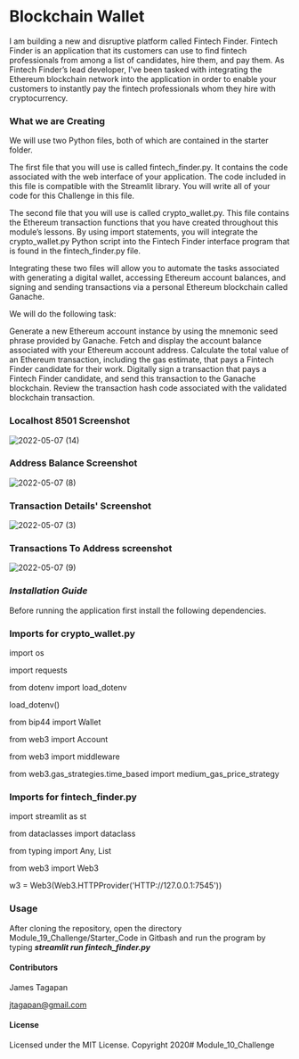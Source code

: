 # Blockchain Wallet

I am building a new and disruptive platform called Fintech Finder. Fintech Finder is an application that its customers can use to find fintech professionals from among a list of candidates, hire them, and pay them. As Fintech Finder’s lead developer, I've been tasked with integrating the Ethereum blockchain network into the application in order to enable your customers to instantly pay the fintech professionals whom they hire with cryptocurrency.

### What we are Creating

We will use two Python files, both of which are contained in the starter folder.

The first file that you will use is called fintech_finder.py. It contains the code associated with the web interface of your application. The code included in this file is compatible with the Streamlit library. You will write all of your code for this Challenge in this file.

The second file that you will use is called crypto_wallet.py. This file contains the Ethereum transaction functions that you have created throughout this module’s lessons. By using import statements, you will integrate the crypto_wallet.py Python script into the Fintech Finder interface program that is found in the fintech_finder.py file.

Integrating these two files will allow you to automate the tasks associated with generating a digital wallet, accessing Ethereum account balances, and signing and sending transactions via a personal Ethereum blockchain called Ganache.

We will do the following task:

Generate a new Ethereum account instance by using the mnemonic seed phrase provided by Ganache.
Fetch and display the account balance associated with your Ethereum account address.
Calculate the total value of an Ethereum transaction, including the gas estimate, that pays a Fintech Finder candidate for their work.
Digitally sign a transaction that pays a Fintech Finder candidate, and send this transaction to the Ganache blockchain.
Review the transaction hash code associated with the validated blockchain transaction.

### Localhost 8501 Screenshot


![2022-05-07 (14)](https://user-images.githubusercontent.com/93211640/167274598-58cb2efc-3cc4-4e62-af6b-aabfb0b1975e.png)


### Address Balance Screenshot

![2022-05-07 (8)](https://user-images.githubusercontent.com/93211640/167274282-7f4e83de-dd91-4f3e-bae4-514961f3d294.png)


### Transaction Details' Screenshot

![2022-05-07 (3)](https://user-images.githubusercontent.com/93211640/167274310-3c6af6dd-91f1-42d7-9837-4923d3955a8e.png)

### Transactions To Address screenshot

![2022-05-07 (9)](https://user-images.githubusercontent.com/93211640/167274399-168ca70f-a02c-40ab-83f5-295859a1818b.png)

### ***Installation Guide***
Before running the application first install the following dependencies.

### Imports for crypto_wallet.py

import os

import requests

from dotenv import load_dotenv

load_dotenv()

from bip44 import Wallet

from web3 import Account

from web3 import middleware

from web3.gas_strategies.time_based import medium_gas_price_strategy

### Imports for fintech_finder.py

import streamlit as st

from dataclasses import dataclass

from typing import Any, List

from web3 import Web3

w3 = Web3(Web3.HTTPProvider('HTTP://127.0.0.1:7545'))


### Usage 

After cloning the repository, open the directory Module_19_Challenge/Starter_Code in Gitbash and run the program by typing ***streamlit run fintech_finder.py***

#### Contributors

James Tagapan

jtagapan@gmail.com

#### License

Licensed under the MIT License. Copyright 2020# Module_10_Challenge

